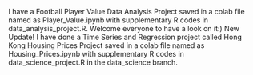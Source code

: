 I have a Football Player Value Data Analysis Project saved in a colab file named as Player_Value.ipynb with supplementary R codes in data_analysis_project.R. Welcome everyone to have a look on it:)
New Update! I have done a Time Series and Regression project called Hong Kong Housing Prices Project saved in a colab file named as Housing_Prices.ipynb with supplementary R codes in data_science_project.R in the data_science branch.
